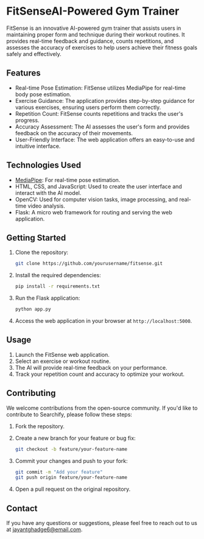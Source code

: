 # FitSenseAI-Powered Gym Trainer

FitSense is an innovative AI-powered gym trainer that assists users in maintaining proper form and technique during their workout routines. It provides real-time feedback and guidance, counts repetitions, and assesses the accuracy of exercises to help users achieve their fitness goals safely and effectively.

## Features

- Real-time Pose Estimation: FitSense utilizes MediaPipe for real-time body pose estimation.
- Exercise Guidance: The application provides step-by-step guidance for various exercises, ensuring users perform them correctly.
- Repetition Count: FitSense counts repetitions and tracks the user's progress.
- Accuracy Assessment: The AI assesses the user's form and provides feedback on the accuracy of their movements.
- User-Friendly Interface: The web application offers an easy-to-use and intuitive interface.

## Technologies Used

- [MediaPipe](https://mediapipe.dev/): For real-time pose estimation.
- HTML, CSS, and JavaScript: Used to create the user interface and interact with the AI model.
- OpenCV: Used for computer vision tasks, image processing, and real-time video analysis.
- Flask: A micro web framework for routing and serving the web application.

## Getting Started

1. Clone the repository:

   ```bash
   git clone https://github.com/yourusername/fitsense.git
   ```

2. Install the required dependencies:

   ```bash
   pip install -r requirements.txt
   ```

3. Run the Flask application:

   ```bash
   python app.py
   ```

4. Access the web application in your browser at `http://localhost:5000`.

## Usage

1. Launch the FitSense web application.
2. Select an exercise or workout routine.
3. The AI will provide real-time feedback on your performance.
4. Track your repetition count and accuracy to optimize your workout.

## Contributing

We welcome contributions from the open-source community. If you'd like to contribute to Searchify, please follow these steps:

1. Fork the repository.

2. Create a new branch for your feature or bug fix:
   ```sh
   git checkout -b feature/your-feature-name
   ```

3. Commit your changes and push to your fork:
   ```sh
   git commit -m "Add your feature"
   git push origin feature/your-feature-name
   ```

4. Open a pull request on the original repository.


## Contact

If you have any questions or suggestions, please feel free to reach out to us at [jayantghadge6@email.com](mailto:your@email.com).

